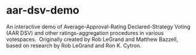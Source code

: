 # aar-dsv-demo
An interactive demo of Average-Approval-Rating Declared-Strategy Voting (AAR DSV)
and other ratings-aggregation procedures in various votespaces.&nbsp;
Originally created by Rob LeGrand and Matthew Bazzell,
based on research by Rob LeGrand and Ron K. Cytron.
